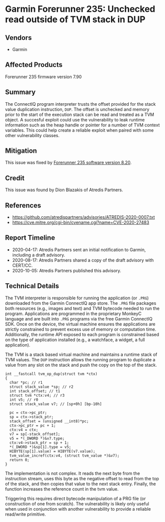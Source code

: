 # Garmin Forerunner 235: Unchecked read outside of TVM stack in DUP

## Vendors

* Garmin

## Affected Products

Forerunner 235 firmware version 7.90

## Summary

The ConnectIQ program interpreter trusts the offset provided for the stack value
duplication instruction, `DUP`. The offset is unchecked and memory prior to the start
of the execution stack can be read and treated as a TVM object. A succesful exploit
could use the vulnerability to leak runtime information such as the heap handle
or pointer for a number of TVM context variables. This could help create a 
reliable exploit when paired with some other vulnerability classes.

## Mitigation

This issue was fixed by [Forerunner 235 software version 8.20](https://www8.garmin.com/support/download_details.jsp?id=9575).

## Credit

This issue was found by Dion Blazakis of Atredis Partners.

## References

* https://github.com/atredispartners/advisories/ATREDIS-2020-0007.txt
* https://cve.mitre.org/cgi-bin/cvename.cgi?name=CVE-2020-27483

## Report Timeline

* 2020-04-17: Atredis Partners sent an initial notification to Garmin, including a draft advisory.
* 2020-08-17: Atredis Partners shared a copy of the draft advisory with CERT/CC.
* 2020-10-05: Atredis Partners published this advisory.

## Technical Details

The TVM interpreter is responsible for running the application (or `.PRG`)
downloaded from the Garmin ConnectIQ app store. The `.PRG` file packages both
resources (e.g., images and text) and TVM bytecode needed to run the program. Applications 
are programmed in the proprietary MonkeyC language and are built into `.PRG` 
programs via the free Garmin ConnectIQ SDK. Once on the device,
the virtual machine ensures the applications are strictly constrained to prevent excess use
of memory or computation time. Additionally, the runtime API exposed to each
program is constrained based on the type of application installed (e.g., a watchface, a widget, a full application).

The TVM is a stack based virtual machine and maintains a runtime stack of TVM values. The
`DUP` instruction allows the running program to duplicate a value from any slot on the 
stack and push the copy on the top of the stack.

```
int __fastcall tvm_op_dup(struct tvm *ctx)
{
  char *pc; // r1
  struct stack_value *sp; // r2
  int stack_offset; // t1
  struct tvm *ctx:v4; // r3
  int v5; // r0
  struct stack_value v7; // [sp+0h] [bp-10h]

  pc = ctx->pc_ptr;
  sp = ctx->stack_ptr;
  stack_offset = (unsigned __int8)*pc;
  ctx->pc_ptr = pc + 1;
  ctx:v4 = ctx;
  v7 = sp[-stack_offset];
  v5 = *(_DWORD *)&v7.type;
  ctx:v4->stack_ptr = sp + 1;
  *(_DWORD *)&sp[1].type = v5;
  HIBYTE(sp[1].value) = HIBYTE(v7.value);
  tvm_value_incref(ctx:v4, (struct tvm_value *)&v7);
  return 0;
}
```

The implementation is not complex. It reads the next byte from the instruction stream,
uses this byte as the negative offset to read from the top of the stack, and then copies
that value to the next stack entry. Finally, the function increases the reference count
in the tvm value.

Triggering this requires direct bytecode manipulation of a PRG file (or
construction of one from scratch). The vulnerability is likely only useful when
used in conjunction with another vulnerability to provide a reliable read/write
primitive.
